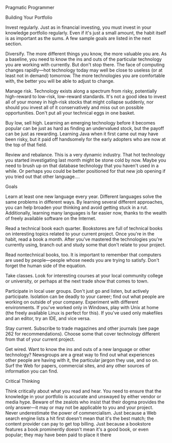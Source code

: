 Pragmatic Programmer


Building Your Portfolio

Invest regularly.
Just as in financial investing, you must invest in your knowledge portfolio regularly. Even if it's just a small amount, the habit itself is as important as the sums. A few sample goals are listed in the next section.

Diversify. The more different things you know, the more valuable you are. As a baseline, you need to know the ins and outs of the particular technology you are working with currently. But don't stop there. The face of computing changes rapidly—hot technology today may well be close to useless (or at least not in demand) tomorrow. The more technologies you are comfortable with, the better you will be able to adjust to change.

Manage risk.
Technology exists along a spectrum from risky, potentially high-reward to low-risk, low-reward standards. It's not a good idea to invest all of your money in high-risk stocks that might collapse suddenly, nor should you invest all of it conservatively and miss out on possible opportunities. Don't put all your technical eggs in one basket.

Buy low, sell high.
Learning an emerging technology before it becomes popular can be just as hard as finding an undervalued stock, but the payoff can be just as rewarding. Learning Java when it first came out may have been risky, but it paid off handsomely for the early adopters who are now at the top of that field.

Review and rebalance.
This is a very dynamic industry. That hot technology you started investigating last month might be stone cold by now. Maybe you need to brush up on that database technology that you haven't used in a while. Or perhaps you could be better positioned for that new job opening if you tried out that other language….


Goals

Learn at least one new language every year.
Different languages solve the same problems in different ways. By learning several different approaches, you can help broaden your thinking and avoid getting stuck in a rut. Additionally, learning many languages is far easier now, thanks to the wealth of freely available software on the Internet.

Read a technical book each quarter.
Bookstores are full of technical books on interesting topics related to your current project. Once you're in the habit, read a book a month. After you've mastered the technologies you're currently using, branch out and study some that don't relate to your project.

Read nontechnical books, too.
It is important to remember that computers are used by people—people whose needs you are trying to satisfy. Don't forget the human side of the equation.

Take classes.
Look for interesting courses at your local community college or university, or perhaps at the next trade show that comes to town.

Participate in local user groups.
Don't just go and listen, but actively participate. Isolation can be deadly to your career; find out what people are working on outside of your company. Experiment with different environments. If you've worked only in Windows, play with Unix at home (the freely available Linux is perfect for this). If you've used only makefiles and an editor, try an IDE, and vice versa.

Stay current. Subscribe to trade magazines and other journals (see page 262 for recommendations). Choose some that cover technology different from that of your current project.

Get wired.
Want to know the ins and outs of a new language or other technology? Newsgroups are a great way to find out what experiences other people are having with it, the particular jargon they use, and so on. Surf the Web for papers, commercial sites, and any other sources of information you can find.

Critical Thinking

Think critically about what you read and hear. You need to ensure that the knowledge in your portfolio is accurate and unswayed by either vendor or media hype. Beware of the zealots who insist that their dogma provides the only answer—it may or may not be applicable to you and your project. Never underestimate the power of commercialism. Just because a Web search engine lists a hit first doesn't mean that it's the best match; the content provider can pay to get top billing. Just because a bookstore features a book prominently doesn't mean it's a good book, or even popular; they may have been paid to place it there
